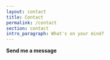 ```yaml
---
layout: contact
title: Contact
permalink: /contact
section: contact
intro_paragraph: What's on your mind?
---
```

**Send me a message**
